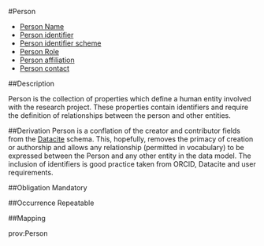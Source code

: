 #Person

* [Person Name](https://github.com/JiscRDSS/Metadata/blob/master/properties/Agent/Person/Person%20Name.md)
* [Person identifier](https://github.com/JiscRDSS/Metadata/blob/master/properties/Agent/Person/Person%20Identifier.md)
* [Person identifier scheme](https://github.com/JiscRDSS/Metadata/blob/master/properties/Agent/Person/person%20identifier%20scheme.md)
* [Person Role](https://github.com/JiscRDSS/Metadata/blob/master/properties/Agent/Person/Person%20role.md)
* [Person affiliation](https://github.com/JiscRDSS/Metadata/blob/master/properties/Agent/Person/Person%20affiliation.md)
* [Person contact](https://github.com/JiscRDSS/Metadata/blob/master/properties/Agent/Person/Person%20Contact.md)

##Description

Person is the collection of properties which define a human entity involved with the research project. These properties contain identifiers and require the definition of relationships between the person and other entities.

##Derivation
Person is a conflation of the creator and contributor fields from the [Datacite](http://schema.datacite.org/) schema. This, hopefully, removes the primacy of creation or authorship and allows any relationship (permitted in vocabulary) to be expressed between the Person and any other entity in the data model. The inclusion of identifiers is good practice taken from ORCID, Datacite and user requirements.

##Obligation
Mandatory

##Occurrence
Repeatable

##Mapping

prov:Person


